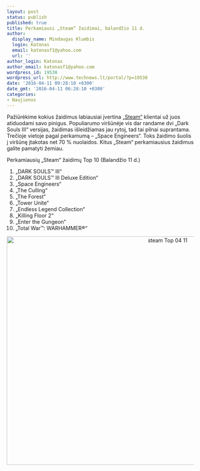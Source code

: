 ```yaml
---
layout: post
status: publish
published: true
title: Perkamiausi „Steam“ žaidimai, balandžio 11 d.
author:
  display_name: Mindaugas Klumbis
  login: Katonas
  email: katonasf1@yahoo.com
  url: ''
author_login: Katonas
author_email: katonasf1@yahoo.com
wordpress_id: 19530
wordpress_url: http://www.technews.lt/portal/?p=19530
date: '2016-04-11 09:28:10 +0300'
date_gmt: '2016-04-11 06:28:10 +0300'
categories:
- Naujienos
---
```

<p>Pažiūrėkime kokius žaidimus labiausiai įvertina <a href="http://store.steampowered.com/search/?filter=topsellers" target="_blank">„Steam“</a> klientai už juos atiduodami savo pinigus. Populiarumo viršūnėje vis dar randame dvi „Dark Souls III“ versijas, žaidimas išleidžiamas jau rytoj, tad tai pilnai suprantama. Trečioje vietoje pagal perkamumą – „Space Engineers“. Toks žaidimo šuolis į viršūnę įtakotas net 70 % nuolaidos. Kitus „Steam“ perkamiausius žaidimus galite pamatyti žemiau.</p>
<p>Perkamiausių „Steam“ žaidimų Top 10 (Balandžio 11 d.)</p>
<ol>
<li>„DARK SOULS™ III“</li>
<li>„DARK SOULS™ III Deluxe Edition“</li>
<li>„Space Engineers“</li>
<li>„The Culling“</li>
<li>„The Forest“</li>
<li>„Tower Unite“</li>
<li>„Endless Legend Collection“</li>
<li>„Killing Floor 2“</li>
<li>„Enter the Gungeon“</li>
<li>„Total War™: WARHAMMER®“</li>
</ol>
<p style="text-align: center"><a href="http://store.steampowered.com/search/?filter=topsellers"><img class="alignnone wp-image-19531 size-full" src="http://www.technews.lt/portal/wp-content/uploads/2016/04/steam-Top-04-11.jpg" alt="steam Top 04 11" width="851" height="616" /></a></p>

